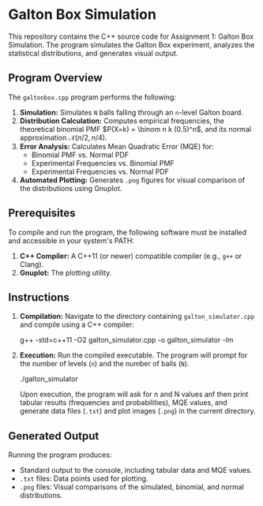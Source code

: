 # Galton Box Simulation

This repository contains the C++ source code for Assignment 1: Galton Box Simulation. The program simulates the Galton Box experiment, analyzes the statistical distributions, and generates visual output.

## Program Overview

The `galtonbox.cpp` program performs the following:
1.  **Simulation:** Simulates `N` balls falling through an `n`-level Galton board.
2.  **Distribution Calculation:** Computes empirical frequencies, the theoretical binomial PMF $P(X=k) = \binom n k (0.5)^n$, and its normal approximation $\mathcal{N}(n/2, n/4)$.
3.  **Error Analysis:** Calculates Mean Quadratic Error (MQE) for:
    *   Binomial PMF vs. Normal PDF
    *   Experimental Frequencies vs. Binomial PMF
    *   Experimental Frequencies vs. Normal PDF
4.  **Automated Plotting:** Generates `.png` figures for visual comparison of the distributions using Gnuplot.

## Prerequisites

To compile and run the program, the following software must be installed and accessible in your system's PATH:

1.  **C++ Compiler:** A C++11 (or newer) compatible compiler (e.g., `g++` or Clang).
2.  **Gnuplot:** The plotting utility.

## Instructions

1.  **Compilation:**
    Navigate to the directory containing `galton_simulator.cpp` and compile using a C++ compiler:
    
    g++ -std=c++11 -O2 galton_simulator.cpp -o galton_simulator -lm
    

2.  **Execution:**
    Run the compiled executable. The program will prompt for the number of levels (`n`) and the number of balls (`N`).
    
    ./galton_simulator
    
    Upon execution, the program will ask for n and N values anf then print tabular results (frequencies and probabilities), MQE values, and generate data files (`.txt`) and plot images (`.png`) in the current directory.

## Generated Output

Running the program produces:
*   Standard output to the console, including tabular data and MQE values.
*   `.txt` files: Data points used for plotting.
*   `.png` files: Visual comparisons of the simulated, binomial, and normal distributions.
